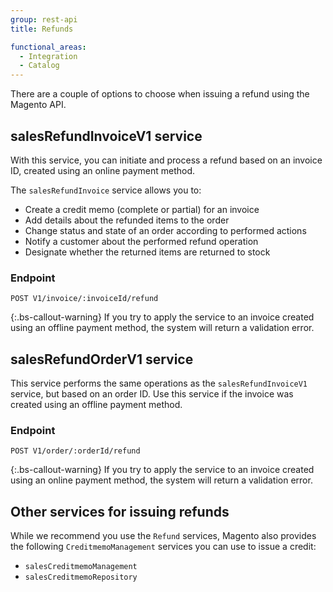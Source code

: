 ```yaml
---
group: rest-api
title: Refunds

functional_areas:
  - Integration
  - Catalog
---
```


There are a couple of options to choose when issuing a refund using the Magento API.

## salesRefundInvoiceV1 service

With this service, you can initiate and process a refund based on an invoice ID, created using an online payment method.

The `salesRefundInvoice` service allows you to:

*  Create a credit memo (complete or partial) for an invoice
*  Add details about the refunded items to the order
*  Change status and state of an order according to performed actions
*  Notify a customer about the performed refund operation
*  Designate whether the returned items are returned to stock

### Endpoint

`POST V1/invoice/:invoiceId/refund`

{:.bs-callout-warning}
If you try to apply the service to an invoice created using an offline payment method, the system will return a validation error.

## salesRefundOrderV1 service

This service performs the same operations as the `salesRefundInvoiceV1` service, but based on an order ID. Use this service if the invoice was created using an offline payment method.

### Endpoint

`POST V1/order/:orderId/refund`

{:.bs-callout-warning}
If you try to apply the service to an invoice created using an online payment method, the system will return a validation error.

## Other services for issuing refunds

While we recommend you use the `Refund` services, Magento also provides the following `CreditmemoManagement` services you can use to issue a credit:

*  `salesCreditmemoManagement`
*  `salesCreditmemoRepository`
